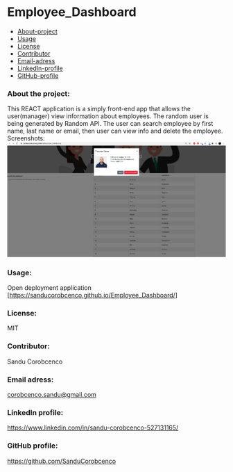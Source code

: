 # Employee_Dashboard


* [About-project](#Description)
* [Usage](#Usage)
* [License](#License)
* [Contributor](#Contributor)
* [Email-adress](#Email)
* [LinkedIn-profile](#LinkedIn-profile)
* [GitHub-profile](#GitHub-profile)

   
### About the project:
This REACT application is a simply front-end app that allows the user(manager) view information about employees. The random user is being generated by Random API. The user can search employee by first name, last name or email, then user can view info and delete the employee. 
Screenshots: 
![Picture](./public/images/employee_dashboard.png)


### Usage:
Open deployment application [https://sanducorobcenco.github.io/Employee_Dashboard/]

### License:
MIT

### Contributor:
Sandu Corobcenco

### Email adress:
corobcenco.sandu@gmail.com

### LinkedIn profile:
https://www.linkedin.com/in/sandu-corobcenco-527131165/

### GitHub profile:
https://github.com/SanduCorobcenco
